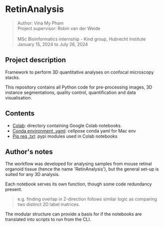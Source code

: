 # <placeholder name> RetinAnalysis
> Author: Vina My Pham<br>
Project supervisor: Robin van der Weide<br><br>
MSc Bioinformatics internship - Kind group, Hubrecht Institute<br>
 January 15, 2024 to July 26, 2024

## Project description
Framework to perform 3D quantitative analyses on confocal microscopy stacks. 

This repository contains all Python code for pre-processing images, 3D instance segmentations, quality control, quantification and data visualisation.

## Contents
- [Colab](./colab): directory containing Google Colab notebooks.
- [Conda environment .yaml](./cellpose-env_mac.yml): cellpose conda yaml for Mac env
- [Pip req .txt](./colab_requirements.txt): pypi modules used in Colab notebooks

## Author's notes
The workflow was developed for analysing samples from mouse retinal organoid tissue (hence the name 'RetinAnalysis'), but the general set-up is suited for any 3D analysis.

Each notebook serves its own function, though some code redundancy present.

> e.g. finding overlap in Z-direction follows similar logic as comparing two distinct 2D label matrices.

The modular structure can provide a basis for if the notebooks are translated into scripts to run from the CLI.
